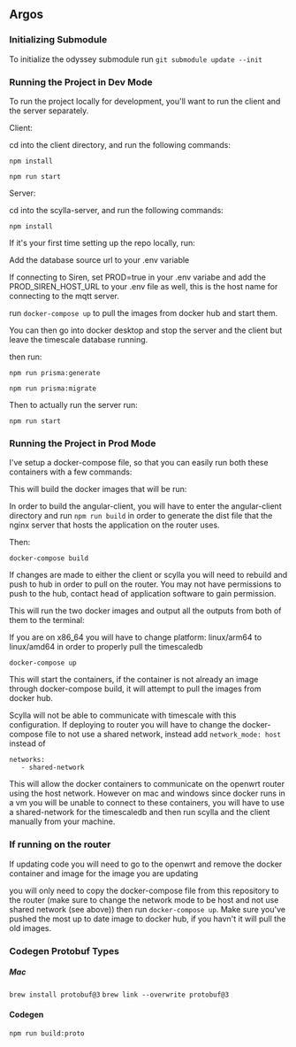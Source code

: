 ## Argos

### Initializing Submodule

To initialize the odyssey submodule run `git submodule update --init`

### Running the Project in Dev Mode

To run the project locally for development, you'll want to run the client and the server separately.

Client:

cd into the client directory, and run the following commands:

`npm install`

`npm run start`

Server:

cd into the scylla-server, and run the following commands:

`npm install`

If it's your first time setting up the repo locally, run:

Add the database source url to your .env variable

If connecting to Siren, set PROD=true in your .env variabe and add the PROD_SIREN_HOST_URL to your .env file as well, this is the host name for connecting to the mqtt server. 

run `docker-compose up` to pull the images from docker hub and start them. 

You can then go into docker desktop and stop the server and the client but leave the timescale database running. 

then run:

`npm run prisma:generate`

`npm run prisma:migrate`

Then to actually run the server run:

`npm run start`

### Running the Project in Prod Mode

I've setup a docker-compose file, so that you can easily run both these containers with a few commands:

This will build the docker images that will be run:

In order to build the angular-client, you will have to enter the angular-client directory and run `npm run build` in order to generate the dist file that the nginx server that hosts the application on the router uses. 

Then: 

`docker-compose build`

If changes are made to either the client or scylla you will need to rebuild and push to hub in order to pull on the router. You may not have permissions to push to the hub, contact head of application software to gain permission.

This will run the two docker images and output all the outputs from both of them to the terminal:

If you are on x86_64 you will have to change platform: linux/arm64 to linux/amd64 in order to properly pull the timescaledb

`docker-compose up`

This will start the containers, if the container is not already an image through docker-compose build, it will attempt to pull the images from docker hub. 

Scylla will not be able to communicate with timescale with this configuration. If deploying to router you will have to change the docker-compose file to not use a shared network, instead add `network_mode: host`
instead of 
```
networks: 
   - shared-network
```

This will allow the docker containers to communicate on the openwrt router using the host network. However on mac and windows since docker runs in a vm you will be unable to connect to these containers, you will have to use a shared-network for the timescaledb and then run scylla and the client manually from your machine. 

### If running on the router

If updating code you will need to go to the openwrt and remove the docker container and image for the image you are updating

you will only need to copy the docker-compose file from this repository to the router (make sure to change the network mode to be host and not use shared network (see above)) then run `docker-compose up`. Make sure you've pushed the most up to date image to docker hub, if you havn't it will pull the old images. 

### Codegen Protobuf Types

##### Mac

`brew install protobuf@3`
`brew link --overwrite protobuf@3`

#### Codegen
`npm run build:proto`